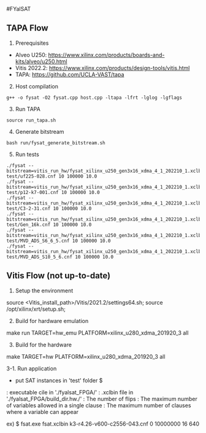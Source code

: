#FYalSAT

## TAPA Flow

1. Prerequisites

- Alveo U250: https://www.xilinx.com/products/boards-and-kits/alveo/u250.html
- Vitis 2022.2: https://www.xilinx.com/products/design-tools/vitis.html
- TAPA: https://github.com/UCLA-VAST/tapa

2. Host compilation

```
g++ -o fysat -O2 fysat.cpp host.cpp -ltapa -lfrt -lglog -lgflags
```

3. Run TAPA

```
source run_tapa.sh
```

4. Generate bitstream

```
bash run/fysat_generate_bitstream.sh
```

5. Run tests

```
./fysat --bitstream=vitis_run_hw/fysat_xilinx_u250_gen3x16_xdma_4_1_202210_1.xclbin test/uf225-028.cnf 10 100000 10.0
./fysat --bitstream=vitis_run_hw/fysat_xilinx_u250_gen3x16_xdma_4_1_202210_1.xclbin test/p12-k7-001.cnf 10 100000 10.0
./fysat --bitstream=vitis_run_hw/fysat_xilinx_u250_gen3x16_xdma_4_1_202210_1.xclbin test/C3-2-31.cnf 10 100000 10.0
./fysat --bitstream=vitis_run_hw/fysat_xilinx_u250_gen3x16_xdma_4_1_202210_1.xclbin test/Gen_16k.cnf 10 100000 10.0
./fysat --bitstream=vitis_run_hw/fysat_xilinx_u250_gen3x16_xdma_4_1_202210_1.xclbin test/MVD_ADS_S6_6_5.cnf 10 100000 10.0
./fysat --bitstream=vitis_run_hw/fysat_xilinx_u250_gen3x16_xdma_4_1_202210_1.xclbin test/MVD_ADS_S10_5_6.cnf 10 100000 10.0
```



## Vitis Flow (not up-to-date)


1. Setup the environment

source <Vitis_install_path>/Vitis/2021.2/settings64.sh; 
source /opt/xilinx/xrt/setup.sh;

2. Build for hardware emulation

make run TARGET=hw_emu PLATFORM=xilinx_u280_xdma_201920_3 all

3. Build for the hardware

make TARGET=hw PLATFORM=xilinx_u280_xdma_201920_3 all

3-1. Run application
- put SAT instances in 'test' folder
$ <exe file> <XCLBIN file> <fileName> <seed> <maxFlips> <k> <r>

<exe file>: executable cile in './fyalsat_FPGA/'
<XCLBIN file>: .xclbin file in './fyalsat_FPGA/build_dir.hw.<platform>/'
<maxFlips>: The number of flips
<k>: The maximum number of variables allowed in a single clause
<r>: The maximum number of clauses where a variable can appear

ex) $ fsat.exe fsat.xclbin k3-r4.26-v600-c2556-043.cnf 0 10000000 16 640


